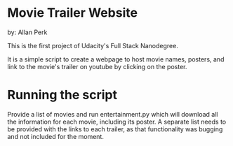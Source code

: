 # Movie Trailer Website
by: Allan Perk

This is the first project of Udacity's Full Stack Nanodegree.

It is a simple script to create a webpage to host movie names, posters, and link to the movie's trailer on youtube by 
clicking on the poster.

# Running the script

Provide a list of movies and run entertainment.py which will download all the information for each movie, including its poster. 
A separate list needs to be provided with the links to each trailer, as that functionality was bugging and not included for the moment.
